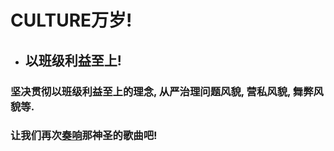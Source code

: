 # CULTURE万岁!
* ## 以班级利益至上!
### 坚决贯彻以班级利益至上的理念, 从严治理问题风貌, 营私风貌, 舞弊风貌等.
### 让我们再次[奏响](pon.mp3)那神圣的歌曲吧!
